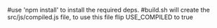#use 'npm install' to install the required deps.
#build.sh will create the src/js/compiled.js file, to use this file flip USE_COMPILED to true
